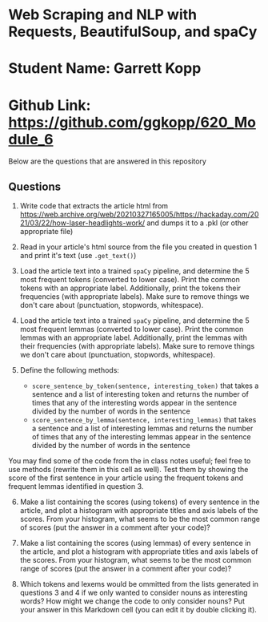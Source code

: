 # Web Scraping and NLP with Requests, BeautifulSoup, and spaCy

# Student Name: Garrett Kopp

# Github Link: https://github.com/ggkopp/620_Module_6

Below are the questions that are answered in this repository

## Questions

1. Write code that extracts the article html from https://web.archive.org/web/20210327165005/https://hackaday.com/2021/03/22/how-laser-headlights-work/ and dumps it to a .pkl (or other appropriate file)

2. Read in your article's html source from the file you created in question 1 and print it's text (use `.get_text()`)

3. Load the article text into a trained `spaCy` pipeline, and determine the 5 most frequent tokens (converted to lower case).  Print the common tokens with an appropriate label.  Additionally, print the tokens their frequencies (with appropriate labels). Make sure to remove things we don't care about (punctuation, stopwords, whitespace).

4. Load the article text into a trained `spaCy` pipeline, and determine the 5 most frequent lemmas (converted to lower case).  Print the common lemmas with an appropriate label.  Additionally, print the lemmas with their frequencies (with appropriate labels). Make sure to remove things we don't care about (punctuation, stopwords, whitespace).

5. Define the following methods:
    * `score_sentence_by_token(sentence, interesting_token)` that takes a sentence and a list of interesting token and returns the number of times that any of the interesting words appear in the sentence divided by the number of words in the sentence
    * `score_sentence_by_lemma(sentence, interesting_lemmas)` that takes a sentence and a list of interesting lemmas and returns the number of times that any of the interesting lemmas appear in the sentence divided by the number of words in the sentence
    
You may find some of the code from the in class notes useful; feel free to use methods (rewrite them in this cell as well).  Test them by showing the score of the first sentence in your article using the frequent tokens and frequent lemmas identified in question 3.

6. Make a list containing the scores (using tokens) of every sentence in the article, and plot a histogram with appropriate titles and axis labels of the scores. From your histogram, what seems to be the most common range of scores (put the answer in a comment after your code)?

7. Make a list containing the scores (using lemmas) of every sentence in the article, and plot a histogram with appropriate titles and axis labels of the scores.  From your histogram, what seems to be the most common range of scores (put the answer in a comment after your code)?

8. Which tokens and lexems would be ommitted from the lists generated in questions 3 and 4 if we only wanted to consider nouns as interesting words?  How might we change the code to only consider nouns? Put your answer in this Markdown cell (you can edit it by double clicking it).
